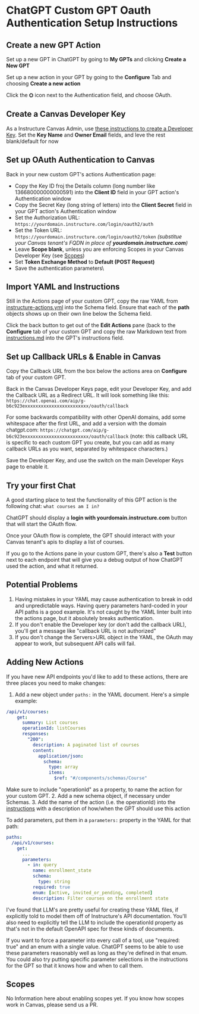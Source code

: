 # ChatGPT Custom GPT Oauth Authentication Setup Instructions

## Create a new GPT Action
Set up a new GPT in ChatGPT by going to **My GPTs** and clicking **Create a New GPT** 

Set up a new action in your GPT by going to the **Configure** Tab and choosing **Create a new action**

Click the **⛭** icon next to the Authentication field, and choose OAuth. 

## Create a Canvas Developer Key

As a Instructure Canvas Admin, use [these instructions to create a Developer Key](https://community.canvaslms.com/t5/Admin-Guide/How-do-I-add-a-developer-API-key-for-an-account/ta-p/259). Set the **Key Name** and **Owner Email** fields, and leve the rest blank/default for now 

## Set up OAuth Authentication to Canvas
Back in your new custom GPT's actions Authentication page:
* Copy the Key ID froj the Details column (long number like 136680000000000591) into the **Client ID** field in your GPT action's Authentication window
* Copy the Secret Key (long string of letters) into the **Client Secret** field in your GPT action's Authentication window
* Set the Authorization URL: `https://yourdomain.instructure.com/login/oauth2/auth`
* Set the Token URL: `https://yourdomain.instructure.com/login/oauth2/token` 
  _(substitue your Canvas tenant's FQDN in place of **yourdomain.instructure.com**)_
* Leave **Scope blank**, unless you are enforcing Scopes in your Canvas Developer Key (see [Scopes](#scopes))
* Set **Token Exchange Method** to **Default (POST Request)**
* Save the authentication parameters\

## Import YAML and Instructions

Still in the Actions page of your custom GPT, copy the raw YAML from [instructure-actions.yml](./instructure-actions.yml) into the Schema field. 
Ensure that each of the **path** objects shows up on their own line below the Schema field. 

Click the back button to get out of the **Edit Actions** pane (back to the **Configure** tab of your custom GPT and copy the raw Markdown text from [instructions.md](./instructions.md) into the GPT's instructions field. 

## Set up Callback URLs & Enable in Canvas

Copy the Callback URL from the box below the actions area on **Configure** tab of your custom GPT. 

Back in the Canvas Developer Keys page, edit your Developer Key, and add the Callback URL as a Redirect URL. It will look something like this: 
`https://chat.openai.com/aip/g-b6c923exxxxxxxxxxxxxxxxxxxxxxxx/oauth/callback`

For some backwards compatibility with other OpenAI domains, add some whitespace after the first URL, and add a version with the domain chatgpt.com:
`https://chatgpt.com/aip/g-b6c923exxxxxxxxxxxxxxxxxxxxxxxx/oauth/callback`
(note: this callback URL is specific to each custom GPT you create, but you can add as many callback URLs as you want, separated by whitespace characters.)

Save the Developer Key, and use the switch on the main Developer Keys page to enable it.

## Try your first Chat

A good starting place to test the functionality of this GPT action is the following chat: 
`what courses am I in?`

ChatGPT should display a **login with yourdomain.instructure.com** button that will start the OAuth flow. 

Once your OAuth flow is complete, the GPT should interact with your Canvas tenant's apis to display a list of courses. 

If you go to the Actions pane in your custom GPT, there's also a **Test** button next to each endpoint that will give you a debug output of how ChatGPT used the action, and what it returned. 

## Potential Problems

1. Having mistakes in your YAML may cause authentication to break in odd and unpredictable ways. Having query parameters hard-coded in your API paths is a good example. It's not caught by the YAML linter built into the actions page, but it absolutely breaks authentication.
1. If you don't enable the Developer key (or don't add the callback URL), you'll get a message like "callback URL is not authorized"
1. If you don't change the Servers>URL object in the YAML, the OAuth may appear to work, but subsequent API calls will fail. 

## Adding New Actions
If you have new API endpoints you'd like to add to these actions, there are three places you need to make changes: 
1. Add a new object under `paths:` in the YAML document. Here's a simple example: 
```yaml
/api/v1/courses:
    get:
      summary: List courses
      operationId: listCourses
      responses:
        "200":
          description: A paginated list of courses
          content:
            application/json:
              schema:
                type: array
                items:
                  $ref: "#/components/schemas/Course"
```
Make sure to include "operationId" as a property, to name the action for your custom GPT. 
2. Add a new schema object, if necessary under Schemas.
3. Add the name of the action (i.e. the operationId) into the [instructions](./instructions.md) with a description of how/when the GPT should use this action

To add parameters, put them in a `parameters:` property in the YAML for that path: 
```yaml
paths:
  /api/v1/courses:
    get:
      ...
      parameters:
        - in: query
          name: enrollment_state
          schema:
            type: string
          required: true
          enum: [active, invited_or_pending, completed]
          description: Filter courses on the enrollment state
```
I've found that LLM's are pretty useful for creating these YAML files, if explicitly told to model them off of Instructure's API documentation. You'll also need to explicitly tell the LLM to include the operationId property as that's not in the default OpenAPI spec for these kinds of documents.  

If you want to force a parameter into every call of a tool, use "required: true" and an enum with a single value. ChatGPT seems to be able to use these parameters reasonably well as long as they're defined in that enum. You could also try putting specific parameter selections in the instructions for the GPT so that it knows how and when to call them.
 
## Scopes

No Information here about enabling scopes yet. If you know how scopes work in Canvas, please send us a PR. 
